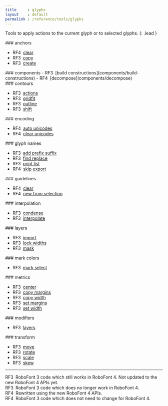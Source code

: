 ```yaml
---
title     : glyphs
layout    : default
permalink : /reference/tools/glyphs
---
```


Tools to apply actions to the current glyph or to selected glyphs.
{: .lead }

<div class="row row-cols-1 row-cols-sm-2 row-cols-md-3 row-cols-lg-4 gy-3">

<div class='col' markdown=1>
### anchors

- <span class="badge text-bg-primary rounded-0">RF4</span> [clear](anchors/clear-anchors)
- <span class="badge text-bg-warning rounded-0">RF3</span> [copy](anchors/copy-anchors)
- <span class="badge text-bg-warning rounded-0">RF3</span> [create](anchors/create-anchors)
</div>

<div class='col' markdown=1>
### components
- <span class="badge text-bg-warning rounded-0">RF3</span> [build constructions](components/build-constructions)
- <span class="badge text-bg-primary rounded-0">RF4</span> [decompose](components/decompose)
</div>

<div class='col' markdown=1>
### contours

- <span class="badge text-bg-warning rounded-0">RF3</span> [actions](contours/actions)
- <span class="badge text-bg-warning rounded-0">RF3</span> [gridfit](contours/gridfit)
- <span class="badge text-bg-warning rounded-0">RF3</span> [outline](contours/outline)
- <span class="badge text-bg-danger  rounded-0">RF3</span> [shift](contours/shift)
</div>

<div class='col' markdown=1>
### encoding

- <span class="badge text-bg-primary rounded-0">RF4</span> [auto unicodes](encoding/auto-unicodes)
- <span class="badge text-bg-primary rounded-0">RF4</span> [clear unicodes](encoding/clear-unicodes)
</div>

<div class='col' markdown=1>
### glyph names

- <span class="badge text-bg-warning rounded-0">RF3</span> [add prefix suffix](glyph-names/add-prefix-suffix)
- <span class="badge text-bg-warning rounded-0">RF3</span> [find replace](glyph-names/find-replace)
- <span class="badge text-bg-warning rounded-0">RF3</span> [print list](glyph-names/print-list)
- <span class="badge text-bg-primary rounded-0">RF4</span> [skip export](glyph-names/skip-export)
</div>

<div class='col' markdown=1>
### guidelines

- <span class="badge text-bg-primary rounded-0">RF4</span> [clear](guidelines/clear)
- <span class="badge text-bg-secondary rounded-0">RF4</span> [new from selection](guidelines/new-from-selection)
</div>

<div class='col' markdown=1>
### interpolation

- <span class="badge text-bg-warning rounded-0">RF3</span> [condense](interpolation/condense)
- <span class="badge text-bg-warning rounded-0">RF3</span> [interpolate](interpolation/interpolate)
</div>

<div class='col' markdown=1>
### layers

- <span class="badge text-bg-warning rounded-0">RF3</span> [import](layers/import)
- <span class="badge text-bg-warning rounded-0">RF3</span> [lock widths](layers/lock-widths)
- <span class="badge text-bg-warning rounded-0">RF3</span> [mask](layers/mask)
</div>

<div class='col' markdown=1>
### mark colors

- <span class="badge text-bg-warning rounded-0">RF3</span> [mark select](mark-colors/mark-select)
</div>

<div class='col' markdown=1>
### metrics

- <span class="badge text-bg-warning rounded-0">RF3</span> [center](metrics/center-glyph)
- <span class="badge text-bg-warning rounded-0">RF3</span> [copy margins](metrics/copy-margins)
- <span class="badge text-bg-warning rounded-0">RF3</span> [copy width](metrics/copy-width)
- <span class="badge text-bg-warning rounded-0">RF3</span> [set margins](metrics/set-margins)
- <span class="badge text-bg-warning rounded-0">RF3</span> [set width](metrics/set-width)
</div>

<div class='col' markdown=1>
### modifiers

- <span class="badge text-bg-warning rounded-0">RF3</span> [layers](modifiers/layers)
</div>

<div class='col' markdown=1>
### transform

- <span class="badge text-bg-warning rounded-0">RF3</span> [move](transform/move)
- <span class="badge text-bg-warning rounded-0">RF3</span> [rotate](transform/rotate)
- <span class="badge text-bg-warning rounded-0">RF3</span> [scale](transform/scale)
- <span class="badge text-bg-warning rounded-0">RF3</span> [skew](transform/skew)
</div>

</div>

- - -

<span class="badge text-bg-warning rounded-0">RF3</span> RoboFont 3 code which still works in RoboFont 4. Not updated to the new RoboFont 4 APIs yet.  
<span class="badge text-bg-danger  rounded-0">RF3</span> RoboFont 3 code which does no longer work in RoboFont 4.  
<span class="badge text-bg-success rounded-0">RF4</span> Rewritten using the new RoboFont 4 APIs.  
<span class="badge text-bg-primary rounded-0">RF4</span> RoboFont 3 code which does not need to change for RoboFont 4.  
